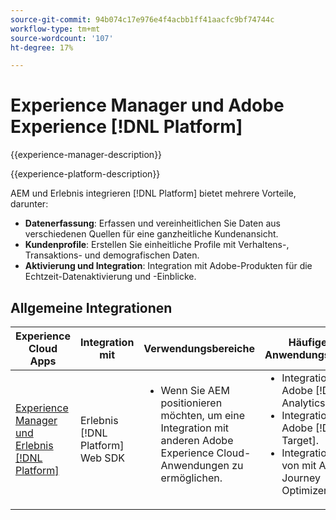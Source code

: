```yaml
---
source-git-commit: 94b074c17e976e4f4acbb1ff41aacfc9bf74744c
workflow-type: tm+mt
source-wordcount: '107'
ht-degree: 17%

---
```



# Experience Manager und Adobe Experience [!DNL Platform]

{{experience-manager-description}}

{{experience-platform-description}}

AEM und Erlebnis integrieren [!DNL Platform] bietet mehrere Vorteile, darunter:

+ **Datenerfassung**: Erfassen und vereinheitlichen Sie Daten aus verschiedenen Quellen für eine ganzheitliche Kundenansicht.
+ **Kundenprofile**: Erstellen Sie einheitliche Profile mit Verhaltens-, Transaktions- und demografischen Daten.
+ **Aktivierung und Integration**: Integration mit Adobe-Produkten für die Echtzeit-Datenaktivierung und -Einblicke.

## Allgemeine Integrationen

<table>
    <thead>
        <tr>
            <th>Experience Cloud Apps</th>
            <th>Integration mit</th>
            <th>Verwendungsbereiche</th>
            <th>Häufige Anwendungsfälle</th>
        </tr>
    </thead>
    <tbody>
        <tr>
            <td><a href="https://experienceleague.adobe.com/docs/experience-manager-learn/sites/integrations/experience-platform/web-sdk.html?lang=de" target="_blank" rel="noreferrer">Experience Manager und Erlebnis [!DNL Platform]</a></td>
            <td>Erlebnis [!DNL Platform] Web SDK</td>
            <td>
                <ul style="margin-top: 0;">
                    <li>Wenn Sie AEM positionieren möchten, um eine Integration mit anderen Adobe Experience Cloud-Anwendungen zu ermöglichen.</li>
                </ul>
            </td>
            <td>
                <ul style="margin-top: 0;">
                  <li>Integration mit Adobe [!DNL Analytics].</li>
                  <li>Integration mit Adobe [!DNL Target].</li>
                  <li>Integration von mit Adobe Journey Optimizer.</li>
                </ul>
            </td>
        </tr>        
    </tbody>          
</table>
